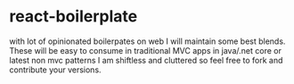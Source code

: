 # react-boilerplate

with lot of opinionated boilerpates on web I will maintain some best blends. These will be easy to consume in traditional MVC apps in java/.net core or latest non mvc patterns I am shiftless and cluttered so feel free to fork and contribute your versions.  
